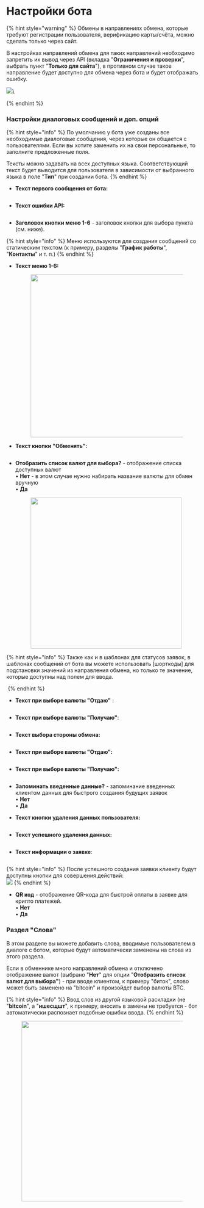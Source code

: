 # Настройки бота

{% hint style="warning" %}
Обмены в направлениях обмена, которые требуют регистрации пользователя, верификацию карты/счёта, можно сделать только через сайт.

В настройках направлений обмена для таких направлений необходимо запретить их вывод через API (вкладка "**Ограничения и проверки**", выбрать пункт "**Только для сайта**"), в противном случае такое направление будет доступно для обмена через бота и будет отображать ошибку.

![](<../../.gitbook/assets/image (556).png>)\

{% endhint %}

### Настройки диалоговых сообщений и доп. опций

{% hint style="info" %}
По умолчанию у бота уже созданы все необходимые диалоговые сообщения, через которые он общается с пользователями. Если вы хотите заменить их на свои персональные, то заполните предложенные поля.

Тексты можно задавать на всех доступных языка. Соответствующий текст будет выводится для пользователя в зависимости от выбранного языка в поле "**Тип**" при создании бота.
{% endhint %}

*   **Текст первого сообщения от бота:**

    <figure><img src="../../.gitbook/assets/image (1157).png" alt=""><figcaption></figcaption></figure>
*   **Текст ошибки API:**

    <figure><img src="../../.gitbook/assets/image (922).png" alt=""><figcaption></figcaption></figure>
* **Заголовок кнопки меню 1-6** - заголовок кнопки для выбора пункта (см. ниже).

{% hint style="info" %}
Меню используются для создания сообщений со статическим текстом (к примеру, разделы "**График работы**", "**Контакты**" и т. п.)
{% endhint %}

*   **Текст меню 1-6:**

    <figure><img src="../../.gitbook/assets/image (1229).png" alt="" width="427"><figcaption></figcaption></figure>
*   **Текст кнопки "Обменять":**

    <figure><img src="../../.gitbook/assets/image (1206).png" alt=""><figcaption></figcaption></figure>
*   **Отобразить список валют для выбора?** - отображение списка доступных валют\
    • **Нет** - в этом случае нужно набирать название валюты для обмен вручную\
    • **Да**

    <figure><img src="../../.gitbook/assets/image (999).png" alt="" width="396"><figcaption></figcaption></figure>

{% hint style="info" %}
Также как и в шаблонах для статусов заявок, в шаблонах сообщений от бота вы можете использовать \[шорткоды] для подстановки значений из направления обмена, но только те значение, которые доступны над полем для ввода.

<img src="../../.gitbook/assets/image (1165).png" alt="" data-size="original">
{% endhint %}

*   **Текст при выборе валюты "Отдаю"** :

    <figure><img src="../../.gitbook/assets/image (1230).png" alt=""><figcaption></figcaption></figure>
*   **Текст при выборе валюты "Получаю"**:

    <figure><img src="../../.gitbook/assets/image (1195).png" alt=""><figcaption></figcaption></figure>
*   **Текст выбора стороны обмена:**

    <figure><img src="../../.gitbook/assets/image (824).png" alt=""><figcaption></figcaption></figure>
*   **Текст при выборе валюты "Отдаю":**

    <figure><img src="../../.gitbook/assets/image (988).png" alt=""><figcaption></figcaption></figure>
*   **Текст при выборе валюты "Получаю":**

    <figure><img src="../../.gitbook/assets/image (829).png" alt=""><figcaption></figcaption></figure>
* **Запоминать введенные данные?** - запоминание введенных клиентом данных для быстрого создания будущих заявок\
  • **Нет**\
  • **Да**
*   **Текст кнопки удаления данных пользователя:**

    <figure><img src="../../.gitbook/assets/image (1209).png" alt=""><figcaption></figcaption></figure>
*   **Текст успешного удаления данных:**

    <figure><img src="../../.gitbook/assets/image (1079).png" alt=""><figcaption></figcaption></figure>
*   **Текст информации о заявке**:

    <figure><img src="../../.gitbook/assets/image (1005).png" alt=""><figcaption></figcaption></figure>

{% hint style="info" %}
После успешного создания заявки клиенту будут доступны кнопки для совершения действий:\
![](<../../.gitbook/assets/image (1154).png>)
{% endhint %}

* **QR код** - отображение QR-кода для быстрой оплаты в заявке для крипто платежей.\
  • **Нет**\
  • **Да**

### Раздел "Слова"

В этом разделе вы можете добавить слова, вводимые пользователем в диалоге с ботом, которые будут автоматически заменены на слова из этого раздела.

Если в обменнике много направлений обмена и отключено отображение валют (выбрано "**Нет**" для опции "**Отобразить список валют для выбора"**) - при вводе клиентом, к примеру "биток", слово может быть заменено на "bitcoin" и произойдет выбор валюты BTC.

{% hint style="info" %}
Ввод слов из другой языковой раскладки (не "**bitcoin**", а "**ишесщшт**", к примеру, вносить в замены не требуется - бот автоматически распознает подобные ошибки ввода.
{% endhint %}

<figure><img src="../../.gitbook/assets/image (991).png" alt="" width="473"><figcaption></figcaption></figure>
